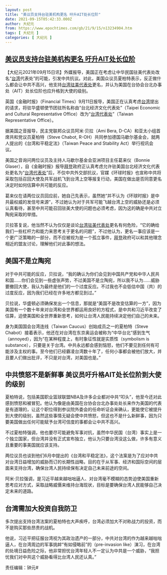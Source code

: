 ```yaml
---
layout: post
title: "美议员支持台驻美机构更名 吁升AIT处长位阶"
date: 2021-09-15T05:42:33.000Z
author: 大纪元
from: https://www.epochtimes.com/gb/21/9/15/n13234904.htm
tags: [ 大纪元 ]
categories: [ 大纪元 ]
---
```

<!--1631684553000-->
[美议员支持台驻美机构更名 吁升AIT处长位阶](https://www.epochtimes.com/gb/21/9/15/n13234904.htm)
------

<div>
<p>【大纪元2021年09月15日讯】外媒报导，美国正在考虑让中华民国驻美代表处改名“<a href="https://www.epochtimes.com/gb/tag/%E5%8F%B0%E6%B9%BE.html">台湾</a>代表处”的可能，引发中共抗议。对此，美国众议员夏柏特表示，反正做什么都会让中共不高兴，他支持<a href="https://www.epochtimes.com/gb/tag/%E5%8F%B0%E6%B9%BE%E9%A9%BB%E7%BE%8E%E4%BB%A3%E8%A1%A8%E5%A4%84.html">台湾驻美代表处</a>更名，并认为美国在台协会台北办事处（AIT）处长位阶也应升格到大使的级别。</p><p>英国《金融时报》（Financial Times）9月11日报导，美国正在认真考虑<a href="https://www.epochtimes.com/gb/tag/%E5%8F%B0%E6%B9%BE.html">台湾</a>提出的请求，将驻华盛顿使节团驻所名称由“台北经济文化代表处”（Taipei Economic and Cultural Representative Office）改为“<a href="https://www.epochtimes.com/gb/tag/%E5%8F%B0%E6%B9%BE%E4%BB%A3%E8%A1%A8%E5%A4%84.html">台湾代表处</a>”（Taiwan Representative Office）。</p><p>据美国之音报导，民主党联邦众议员阿米·贝拉（Ami Bera, D-CA）和亚太小组首席共和党议员夏柏特（Steve Chabot, R-OH）共同参加德国马歇尔基金会，就两人提出的《台湾和平稳定法》（Taiwan Peace and Stability Act）举行视讯会议。</p><p>美国之音询问两位议员及主持人马歇尔基金会亚洲项目主任葛来仪（Bonnie Glaser），自《金融时报》报导<a href="https://www.epochtimes.com/gb/tag/%E6%8B%9C%E7%99%BB.html">拜登</a>政府正认真考虑允许驻美国台北经济文化代表处更名为“<a href="https://www.epochtimes.com/gb/tag/%E5%8F%B0%E6%B9%BE%E4%BB%A3%E8%A1%A8%E5%A4%84.html">台湾代表处</a>”后，不仅中共外交部抗议，官媒《环球时报》也宣称中共将采取包括召回大使及共军战机飞到台湾上空等报复行动，美国在做出是否同意更名决定时如何估算中共可能的反应。</p><p>葛来仪在请两位议员回应前，她自己先表示，虽然她“并不认为《环球时报》是中共最权威的发信号来源”，不过她认为对于共军可能飞越台湾上空的威胁还是必须认真看待，甚至中共可能召回驻美大使的问题也必须考虑，因为这的确是中共对立陶宛采取的举措。</p><p>贝拉答复说，他当然不认为仅仅是谈论<a href="https://www.epochtimes.com/gb/tag/%E5%8F%B0%E6%B9%BE%E9%A9%BB%E7%BE%8E%E4%BB%A3%E8%A1%A8%E5%A4%84.html">台湾驻美代表处</a>更名有何危险，“它的确给我们一些杠杆力和能力来思考关于更名的问题”，不过他认为，更名一事应该是一个更广泛策略的一部分，而不应被视为是一个孤立事件，<a href="https://www.epochtimes.com/gb/tag/%E6%8B%9C%E7%99%BB.html">拜登</a>政府可以和其他理念相近的盟友讨论，理解他们对此事的想法。</p><h2>美国不是立陶宛</h2><p>对于中共可能的反应，贝拉说，“我的确认为你们会见到中国共产党和中华人民共和国……你们会见到一些虚张声势，不过美国不是立陶宛，所以我不认为……威胁要撤回大使，我认为最终是他们的一个过度反应。不过我也不会低估中国（共）的过度反应，因为我们已经在许多地方都见到过。”</p><p>贝拉说，华盛顿必须确保发出一个信息，那就是“美国不是改变估算的一方”，因为美国有一个数十年来对台湾和全世界都运用良好的方程式，是中共和习近平改变了估算，迫使美国和全世界重新思考，如何让台湾人民能持续决定他们自己的未来。</p><p>身为美国国会台湾连线（Taiwan Caucus）创始成员之一的夏柏特（Steve Chabot）接着表示，他还在对台湾在东京奥运会被称为“中华台北”感到生气（annoyed），因为“在某种程度上，有时象征性就是实质性（symbolism is substance），只要是关于台湾。中共永远都会感到恼怒，他们不要见到任何有可能涉及主权的事。至今他们已经霸凌台湾数十年了，任何小事都会被他们放大，并且要人们做出批评，不只是对台湾，对美国也是。”</p><h2>中共愤怒不是新鲜事 美议员吁升格AIT处长位阶到大使的级别</h2><p>夏柏特说，包括美国职业篮球联盟NBA及许多企业都对中共“叩头”，他至今还对此感到愤怒和被冒犯。他认为像是由美国在台协会台北办事处处长来作为美国的代表是有道理的，让这个职位得到参议院外委会的任命听证会来确认，更能使它被提升到大使的级别，虽然这些事情无疑会使中共愤怒，但这也不是什么新鲜事，因为只要美国做出任何可能赋予台湾可信度的事都会让中共不高兴。</p><p>不过夏柏特强调，他也要尽可能避免军事对抗，虽然中华民国（台湾）事实上是一个独立国家，但台湾并没有正式宣布独立，他认为只要台湾没这么做，许多有意义且重要的事美国就应该支持。</p><p>两位议员也谈到他们6月中提出的《台湾和平稳定法》，这个法案是为了应对中共对台湾日益增加的威胁而订的长期性战略，目的在于从军事、经济和国际空间的层面来支持台湾，确保台湾人民持续保有决定自己未来前途的空间。</p><p>阿米·贝拉强调，是习近平越来越咄咄逼人、对台湾毫不模糊的态势迫使美国重新思考应对方式，采取战略威慑来维持台海现状，目标是要确保台湾人民能够自己决定未来的道路。</p><h2>台湾需加大投资自我防卫</h2><p>多次提出支持台湾法案的夏柏特也大声疾呼，台湾必须加大不对称战力的投资，而不是购买那些昂贵的战机。</p><p>他说，习近平把征服台湾视为其政治遗产的一部分，中共对台湾的作为越来越咄咄逼人，在台湾周边的军事挑衅“有如侵略前”的（pre-invasion like）演习，在台湾的处境日益危险之际，他非常担忧台湾年轻人不一定认为中共是一个威胁，“我担忧我们对中共这个威胁看得比台湾人民还认真。”</p><p>责任编辑：钟元#</p>
</div>
